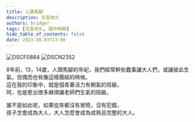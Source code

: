 ```yaml
---
title: 人頭馬腳
description: 天長地久
authors: bridger
tags: [天長地久, 國中時期]
hide_table_of_contents: false
date: 2023-08-03T13:00
---
```


![DSCF0884](https://e.brid.cf/i/2023/08/03/nw1m0u.webp)
![DSCN2352](https://e.brid.cf/i/2023/08/17/nkmxga.webp)


<!-- truncate -->
8年前，13，14歲，人頭馬腳的年紀，我們經常幹些蠢事讓大人們，或讓彼此生氣，但偶而也有像這樣團結的時候。  
這在我的印象中，就是個青春活力有朝氣的班級，  
阿，也是惹出很多麻煩讓老師們生氣的班級。  

誰不是如此呢，如果從來都沒有冒險，沒有犯錯，  
孩子怎會成為大人，大人怎麼會成為成熟且完整的大人。  